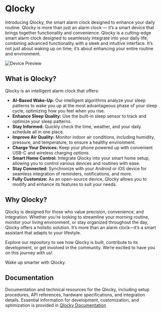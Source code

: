 # Qlocky
Introducing Qlocky, the smart alarm clock designed to enhance your daily routine. Qlocky is more than just an alarm clock — it’s a smart device that brings together functionality and convenience. Qlocky is a cutting-edge smart alarm clock designed to seamlessly integrate into your daily life, combining advanced functionality with a sleek and intuitive interface. It’s not just about waking up on time; it’s about enhancing your entire routine and environment.

![Device Preview](https://github.com/user-attachments/assets/99f79f17-63cb-4256-a70f-dde41d14415d)

## What is Qlocky?
Qlocky is an intelligent alarm clock that offers:
- **AI-Based Wake-Up:** Our intelligent algorithms analyze your sleep patterns to wake you up at the most advantageous phase of your sleep cycle, optimizing how you feel when you rise.
- **Enhance Sleep Quality:** Use the built-in sleep sensor to track and optimize your sleep patterns.
- **Stay Informed:** Quickly check the time, weather, and your daily schedule all in one place.
- **Improve Air Quality:** Monitor indoor air conditions, including humidity, pressure, and temperature, to ensure a healthy environment.
- **Charge Your Devices:** Keep your phone powered up with convenient USB-C and wireless charging options.
- **Smart Home Control:** Integrate Qlocky into your smart home setup, allowing you to control various devices and routines with ease.
- **Stay Connected:** Synchronize with your Android or iOS device for seamless integration of reminders, notifications, and more.
- **Fully Customize:** As an open-source device, Qlocky allows you to modify and enhance its features to suit your needs.

## Why Qlocky?
Qlocky is designed for those who value precision, convenience, and integration. Whether you’re looking to streamline your morning routine, monitor your living environment, or stay organized throughout the day, Qlocky offers a holistic solution. It’s more than an alarm clock—it’s a smart assistant that adapts to your lifestyle.

Explore our repository to see how Qlocky is built, contribute to its development, or get involved in the community. We’re excited to have you on this journey with us!

Wake up smarter with Qlocky.

## Documentation
Documentation and technical resources for the Qlocky, including setup procedures, API references, hardware specifications, and integration details. Essential information for development, customization, and optimization is provided in [Qlocky Documentation](https://qlocky.notion.site/Qlocky-Wiki-b2c1fdab6b84481caad0c45b414d6cd8)
